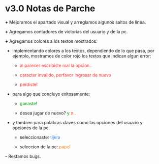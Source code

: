 # v3.0 Notas de Parche

**\+** Mejoramos el apartado visual y arreglamos algunos saltos de linea.

**\+** Agregamos contadores de victorias del usuario y de la pc.

**\+** Agregamos colores a los textos mostrados:

- implementando colores a los textos, dependiendo de lo que pasa, por ejemplo, mostramos de color rojo los textos que indican algun error:

    - <span style = "color:#FF3333"> al parecer escribiste mal la opcion.. </span>

    - <span style = "color:#FF3333"> caracter invalido, porfavor ingresar de nuevo </span>

    - <span style = "color:#FF3333"> perdiste! <span>

- para algo que concluyo exitosamente:

    - <span style = "color:#009900"> ganaste! <span>

    -  desea jugar de nuevo? <span style = "color:#009900">y<span><span style = 'color:#FFFFFF'>/<span><span style = "color:#FF3333">n.. </span>



- y tambien para palabras claves como las opciones del usuario y opciones de la pc.

    - seleccionaste: <span style = "color:#3887E1"> tijera </span>

    - seleccion de la pc: <span style = "color:#F0882D"> papel <span> 

**\-** Restamos bugs.